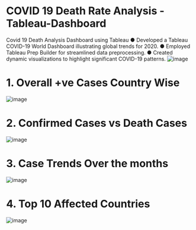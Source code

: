 # COVID 19 Death Rate Analysis - Tableau-Dashboard

Covid 19 Death Analysis Dashboard using Tableau
● Developed a Tableau COVID-19 World Dashboard illustrating global trends for 2020.
● Employed Tableau Prep Builder for streamlined data preprocessing.
● Created dynamic visualizations to highlight significant COVID-19 patterns.
![image](https://github.com/user-attachments/assets/ceb02b22-a2f1-42e8-9ab3-c7f17c383556)

# 1. Overall +ve Cases Country Wise
![image](https://github.com/user-attachments/assets/0ab50d47-5e16-439c-9cd0-34d97702dadf)

# 2. Confirmed Cases vs Death Cases
![image](https://github.com/user-attachments/assets/2a2f4399-1f47-4dea-8387-410480ba5ec8)

# 3. Case Trends Over the months
![image](https://github.com/user-attachments/assets/6323966d-0a71-4369-a867-fa05560ae0e9)

# 4. Top 10 Affected Countries
![image](https://github.com/user-attachments/assets/a6297d36-4e63-4621-a2f5-ebe500c8b6f1)
